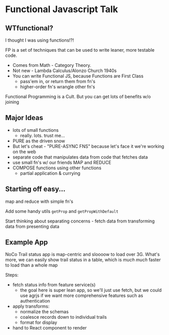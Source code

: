 # Functional Javascript Talk

## WTfunctional?
I thought I was using functions!?!

FP is a set of techniques that can be used to write leaner, more testable code.

- Comes from Math - Category Theory.
- Not new - Lambda Calculus/Alonzo Church 1940s
- You can write Functional JS, because Functions are First Class
  - pass'em in, or return them from fn's
  - higher-order fn's wrangle other fn's

Functional Programming is a Cult. But you can get lots of benefits w/o joining

## Major Ideas
- lots of small functions
  - really. lots. trust me...
- PURE as the driven snow
- But let's cheat - "PURE-ASYNC FNS" because let's face it we're working on the web
- separate code that manipulates data from code that fetches data
- use small fn's w/ our friends MAP and REDUCE
- COMPOSE functions using other functions
  - partial application & currying


## Starting off easy...
map and reduce with simple fn's

Add some handy utils `getProp` and `getPropWithDefault`

Start thinking about separating concerns - fetch data from transforming data from presenting data


## Example App

NoCo Trail status app is map-centric and sloooow to load over 3G.
What's more, we can easily show trail status in a table, which is *much much* faster to load than a whole map

Steps:
- fetch status info from feature service(s)
  - the goal here is super lean app, so we'll just use fetch, but we could use agrjs if we want more comprehensive features such as authentication
- apply transforms:
  - normalize the schemas
  - coalesce records down to individual trails
  - format for display
- hand to React component to render
